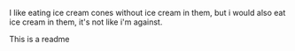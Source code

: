 I like eating ice cream cones without ice cream in them, but i would also eat ice cream in them, it's not like i'm against.

This is a readme